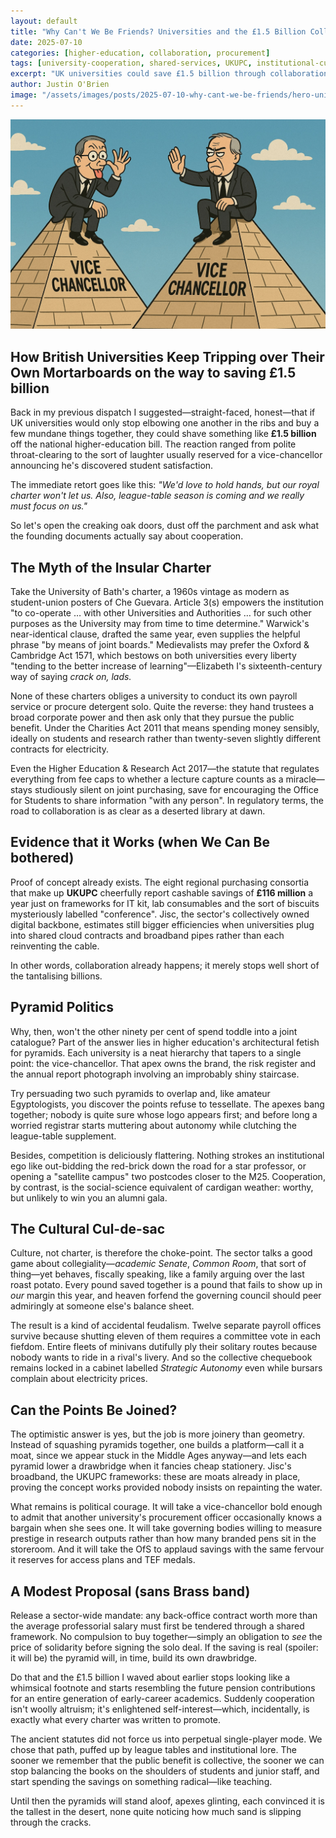 ```yaml
---
layout: default
title: "Why Can't We Be Friends? Universities and the £1.5 Billion Collaboration Challenge"
date: 2025-07-10
categories: [higher-education, collaboration, procurement]
tags: [university-cooperation, shared-services, UKUPC, institutional-culture, university-autonomy, cost-savings]
excerpt: "UK universities could save £1.5 billion through collaboration, but pyramid politics and cultural feudalism keep them competing over stationery while students foot the bill."
author: Justin O'Brien
image: "/assets/images/posts/2025-07-10-why-cant-we-be-friends/hero-university-cooperation.jpg"
---
```


![University buildings connected by bridges with pound signs floating between them](/assets/images/posts/2025-07-10-why-cant-we-be-friends/friends.jpg)

## How British Universities Keep Tripping over Their Own Mortarboards on the way to saving £1.5 billion

Back in my previous dispatch I suggested—straight-faced, honest—that if UK universities would only stop elbowing one another in the ribs and buy a few mundane things together, they could shave something like **£1.5 billion** off the national higher-education bill. The reaction ranged from polite throat-clearing to the sort of laughter usually reserved for a vice-chancellor announcing he's discovered student satisfaction.

The immediate retort goes like this:
*"We'd love to hold hands, but our royal charter won't let us. Also, league-table season is coming and we really must focus on us."*

So let's open the creaking oak doors, dust off the parchment and ask what the founding documents actually say about cooperation.

## The Myth of the Insular Charter

Take the University of Bath's charter, a 1960s vintage as modern as student-union posters of Che Guevara. Article 3(s) empowers the institution "to co-operate … with other Universities and Authorities … for such other purposes as the University may from time to time determine." Warwick's near-identical clause, drafted the same year, even supplies the helpful phrase "by means of joint boards." Medievalists may prefer the Oxford & Cambridge Act 1571, which bestows on both universities every liberty "tending to the better increase of learning"—Elizabeth I's sixteenth-century way of saying *crack on, lads.*

None of these charters obliges a university to conduct its own payroll service or procure detergent solo. Quite the reverse: they hand trustees a broad corporate power and then ask only that they pursue the public benefit. Under the Charities Act 2011 that means spending money sensibly, ideally on students and research rather than twenty-seven slightly different contracts for electricity.

Even the Higher Education & Research Act 2017—the statute that regulates everything from fee caps to whether a lecture capture counts as a miracle—stays studiously silent on joint purchasing, save for encouraging the Office for Students to share information "with any person". In regulatory terms, the road to collaboration is as clear as a deserted library at dawn.

## Evidence that it Works (when We Can Be bothered)

Proof of concept already exists. The eight regional purchasing consortia that make up **UKUPC** cheerfully report cashable savings of **£116 million** a year just on frameworks for IT kit, lab consumables and the sort of biscuits mysteriously labelled "conference". Jisc, the sector's collectively owned digital backbone, estimates still bigger efficiencies when universities plug into shared cloud contracts and broadband pipes rather than each reinventing the cable.

In other words, collaboration already happens; it merely stops well short of the tantalising billions.

## Pyramid Politics

Why, then, won't the other ninety per cent of spend toddle into a joint catalogue? Part of the answer lies in higher education's architectural fetish for pyramids. Each university is a neat hierarchy that tapers to a single point: the vice-chancellor. That apex owns the brand, the risk register and the annual report photograph involving an improbably shiny staircase.

Try persuading two such pyramids to overlap and, like amateur Egyptologists, you discover the points refuse to tessellate. The apexes bang together; nobody is quite sure whose logo appears first; and before long a worried registrar starts muttering about autonomy while clutching the league-table supplement.

Besides, competition is deliciously flattering. Nothing strokes an institutional ego like out-bidding the red-brick down the road for a star professor, or opening a "satellite campus" two postcodes closer to the M25. Cooperation, by contrast, is the social-science equivalent of cardigan weather: worthy, but unlikely to win you an alumni gala.

## The Cultural Cul-de-sac

Culture, not charter, is therefore the choke-point. The sector talks a good game about collegiality—*academic Senate*, *Common Room*, that sort of thing—yet behaves, fiscally speaking, like a family arguing over the last roast potato. Every pound saved together is a pound that fails to show up in *our* margin this year, and heaven forfend the governing council should peer admiringly at someone else's balance sheet.

The result is a kind of accidental feudalism. Twelve separate payroll offices survive because shutting eleven of them requires a committee vote in each fiefdom. Entire fleets of minivans dutifully ply their solitary routes because nobody wants to ride in a rival's livery. And so the collective chequebook remains locked in a cabinet labelled *Strategic Autonomy* even while bursars complain about electricity prices.

## Can the Points Be Joined?

The optimistic answer is yes, but the job is more joinery than geometry. Instead of squashing pyramids together, one builds a platform—call it a moat, since we appear stuck in the Middle Ages anyway—and lets each pyramid lower a drawbridge when it fancies cheap stationery. Jisc's broadband, the UKUPC frameworks: these are moats already in place, proving the concept works provided nobody insists on repainting the water.

What remains is political courage. It will take a vice-chancellor bold enough to admit that another university's procurement officer occasionally knows a bargain when she sees one. It will take governing bodies willing to measure prestige in research outputs rather than how many branded pens sit in the storeroom. And it will take the OfS to applaud savings with the same fervour it reserves for access plans and TEF medals.

## A Modest Proposal (sans Brass band)

Release a sector-wide mandate: any back-office contract worth more than the average professorial salary must first be tendered through a shared framework. No compulsion to buy together—simply an obligation to *see* the price of solidarity before signing the solo deal. If the saving is real (spoiler: it will be) the pyramid will, in time, build its own drawbridge.

Do that and the £1.5 billion I waved about earlier stops looking like a whimsical footnote and starts resembling the future pension contributions for an entire generation of early-career academics. Suddenly cooperation isn't woolly altruism; it's enlightened self-interest—which, incidentally, is exactly what every charter was written to promote.

The ancient statutes did not force us into perpetual single-player mode. We chose that path, puffed up by league tables and institutional lore. The sooner we remember that the public benefit is collective, the sooner we can stop balancing the books on the shoulders of students and junior staff, and start spending the savings on something radical—like teaching.

Until then the pyramids will stand aloof, apexes glinting, each convinced it is the tallest in the desert, none quite noticing how much sand is slipping through the cracks.
